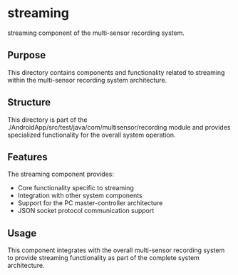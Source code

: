 # streaming

streaming component of the multi-sensor recording system.

## Purpose

This directory contains components and functionality related to streaming within the multi-sensor recording system architecture.

## Structure

This directory is part of the ./AndroidApp/src/test/java/com/multisensor/recording module and provides specialized functionality for the overall system operation.

## Features

The streaming component provides:
- Core functionality specific to streaming
- Integration with other system components
- Support for the PC master-controller architecture
- JSON socket protocol communication support

## Usage

This component integrates with the overall multi-sensor recording system to provide streaming functionality as part of the complete system architecture.
